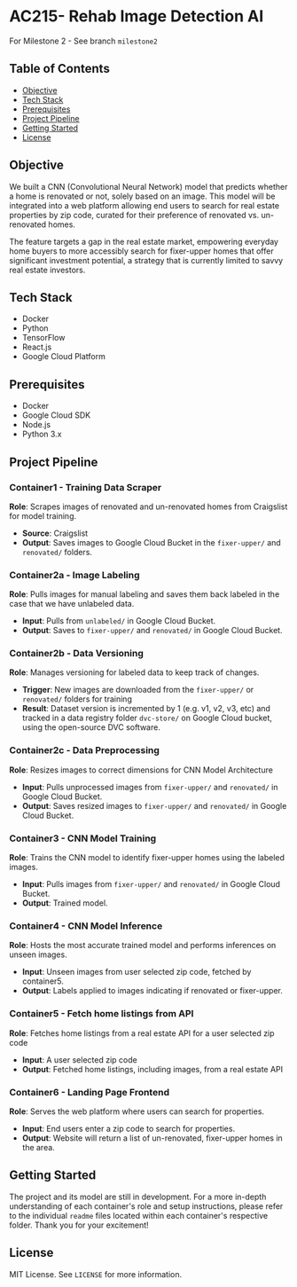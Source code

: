 # AC215- Rehab Image Detection AI

For Milestone 2 - See branch `milestone2`

## Table of Contents

- [Objective](#objective)
- [Tech Stack](#tech-stack)
- [Prerequisites](#prerequisites)
- [Project Pipeline](#project-pipeline)
- [Getting Started](#getting-started)
- [License](#license)

## Objective

We built a CNN (Convolutional Neural Network) model that predicts whether a home is renovated or not, solely based on an image. This model will be integrated into a web platform allowing end users to search for real estate properties by zip code, curated for their preference of renovated vs. un-renovated homes.

The feature targets a gap in the real estate market, empowering everyday home buyers to more accessibly search for fixer-upper homes that offer significant investment potential, a strategy that is currently limited to savvy real estate investors.

## Tech Stack

- Docker
- Python
- TensorFlow
- React.js
- Google Cloud Platform

## Prerequisites

- Docker
- Google Cloud SDK
- Node.js
- Python 3.x

## Project Pipeline

### Container1 - Training Data Scraper

**Role**: Scrapes images of renovated and un-renovated homes from Craigslist for model training.
- **Source**: Craigslist
- **Output**: Saves images to Google Cloud Bucket in the `fixer-upper/` and `renovated/` folders.


### Container2a - Image Labeling

**Role**: Pulls images for manual labeling and saves them back labeled in the case that we have unlabeled data.
- **Input**: Pulls from `unlabeled/` in Google Cloud Bucket.
- **Output**: Saves to `fixer-upper/` and `renovated/` in Google Cloud Bucket.

### Container2b - Data Versioning

**Role**: Manages versioning for labeled data to keep track of changes.
- **Trigger**: New images are downloaded from the `fixer-upper/` or `renovated/` folders for training
- **Result**: Dataset version is incremented by 1 (e.g. v1, v2, v3, etc) and tracked in a data registry folder `dvc-store/` on Google Cloud bucket, using the open-source DVC software.


### Container2c - Data Preprocessing

**Role**: Resizes images to correct dimensions for CNN Model Architecture
- **Input**: Pulls unprocessed images from `fixer-upper/` and `renovated/` in Google Cloud Bucket.
- **Output**: Saves resized images to `fixer-upper/` and `renovated/` in Google Cloud Bucket.


### Container3 - CNN Model Training

**Role**: Trains the CNN model to identify fixer-upper homes using the labeled images.
- **Input**: Pulls images from `fixer-upper/` and `renovated/` in Google Cloud Bucket.
- **Output**: Trained model.


### Container4 - CNN Model Inference

**Role**: Hosts the most accurate trained model and performs inferences on unseen images.
- **Input**: Unseen images from user selected zip code, fetched by container5.
- **Output**: Labels applied to images indicating if renovated or fixer-upper.


### Container5 - Fetch home listings from API

**Role**: Fetches home listings from a real estate API for a user selected zip code
- **Input**: A user selected zip code
- **Output**: Fetched home listings, including images, from a real estate API


### Container6 - Landing Page Frontend

**Role**: Serves the web platform where users can search for properties.
- **Input**: End users enter a zip code to search for properties.
- **Output**: Website will return a list of un-renovated, fixer-upper homes in the area.


## Getting Started

The project and its model are still in development. For a more in-depth understanding of each container's role and setup instructions, please refer to the individual `readme` files located within each container's respective folder. Thank you for your excitement!

## License

MIT License. See `LICENSE` for more information.
